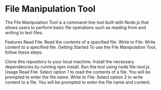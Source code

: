 # File Manipulation Tool

The File Manipulation Tool is a command-line tool built with Node.js that allows users to perform basic file operations such as reading from and writing to text files.

Features
Read File: Read the contents of a specified file.
Write to File: Write content to a specified file.
Getting Started
To use the File Manipulation Tool, follow these steps:

Clone this repository to your local machine.
Install the necessary dependencies by running npm install.
Run the tool using node file-tool.js.
Usage
Read File: Select option 1 to read the contents of a file. You will be prompted to enter the file name.
Write to File: Select option 2 to write content to a file. You will be prompted to enter the file name and content.

